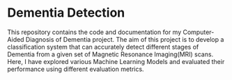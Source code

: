 # Dementia Detection
This repository contains the code and documentation for my Computer-Aided Diagnosis of Dementia project. The aim of this project is to develop a classification system that can accurately detect different stages of Dementia from a given set of Magnetic Resonance Imaging(MRI) scans. Here, I have explored various Machine Learning Models and evaluated their performance using different evaluation metrics.
